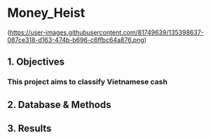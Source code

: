 # Money_Heist
(https://user-images.githubusercontent.com/81749639/135398637-087ce318-d163-474b-b696-c6ffbc64a876.png)
## 1. Objectives
### This project aims to classify Vietnamese cash 
## 2. Database & Methods
## 3. Results
